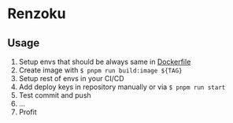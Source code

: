 # Renzoku

## Usage
1. Setup envs that should be always same in [Dockerfile](./docker/Dockerfile)
2. Create image with `$ pnpm run build:image ${TAG}`
3. Setup rest of envs in your CI/CD
4. Add deploy keys in repository manually or via `$ pnpm run start`
5. Test commit and push
6. ...
7. Profit
